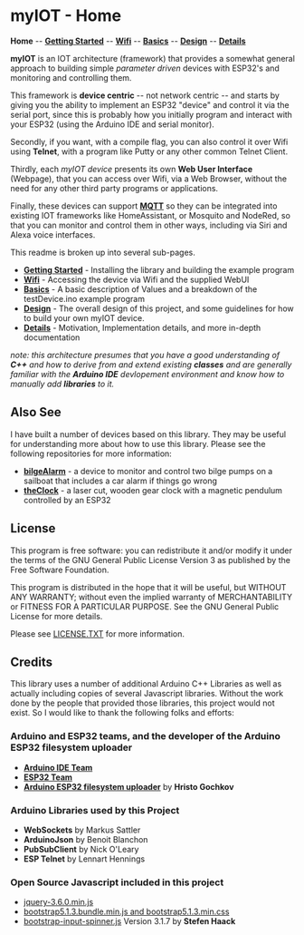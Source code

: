 # myIOT - Home

**Home** --
**[Getting Started](getting_started.md)** --
**[Wifi](wifi.md)** --
**[Basics](basics.md)** --
**[Design](design.md)** --
**[Details](details.md)**

**myIOT** is an IOT architecture (framework) that provides a somewhat general
approach to building simple *parameter driven* devices with ESP32's and monitoring and
controlling them.

This framework is **device centric** -- not network centric -- and starts by giving
you the ability to implement an ESP32 "device" and control it via the serial port, since
this is probably how you initially program and interact with your ESP32 (using the Arduino
IDE and serial monitor).

Secondly, if you want, with a compile flag, you can also control it over Wifi using
**Telnet**, with a program like Putty or any other common Telnet Client.

Thirdly, each *myIOT device* presents its own **Web User Interface** (Webpage), that you can
access over Wifi, via a Web Browser, without the need for any other third party programs or
applications.

Finally, these devices can support **[MQTT](https://en.wikipedia.org/wiki/MQTT)** so they
can be integrated into existing IOT frameworks like HomeAssistant, or Mosquito and NodeRed,
so that you can monitor and control them in other ways, including via Siri and Alexa
voice interfaces.

This readme is broken up into several sub-pages.

- **[Getting Started](getting_started.md)** - Installing the library and building the example program
- **[Wifi](wifi.md)** - Accessing the device via Wifi and the supplied WebUI
- **[Basics](basics.md)** - A basic description of Values and a breakdown of the testDevice.ino example program
- **[Design](design.md)** - The overall design of this project, and some guidelines for how to build your own myIOT device.
- **[Details](details.md)** - Motivation, Implementation details, and more in-depth documentation

*note: this architecture presumes that you have a good understanding of **C++** and
how to derive from and extend existing **classes** and are generally familiar with
the **Arduino IDE** devlopement environment and know how to manually add **libraries** to it.*

## Also See

I have built a number of devices based on this library.  They may be useful
for understanding more about how to use this library.  Please see the
following repositories for more information:

- **[bilgeAlarm](https://github.com/phorton1/Arduino-bilgeAlarm)** - a device to monitor and control two bilge pumps on a sailboat that includes a car alarm if things go wrong
- **[theClock](https://github.com/phorton1/Arduino-theClock)** - a laser cut, wooden gear clock with a magnetic pendulum controlled by an ESP32

## License

This program is free software: you can redistribute it and/or modify
it under the terms of the GNU General Public License Version 3 as published by
the Free Software Foundation.

This program is distributed in the hope that it will be useful,
but WITHOUT ANY WARRANTY; without even the implied warranty of
MERCHANTABILITY or FITNESS FOR A PARTICULAR PURPOSE.  See the
GNU General Public License for more details.

Please see [LICENSE.TXT](https://github.com/phorton1/Arduino-libraries-myIOT/blob/master/LICENSE.TXT) for more information.

## Credits

This library uses a number of additional Arduino C++ Libraries as well as actually
including copies of several Javascript libraries.  Without the work done by the
people that provided those libraries, this project would not exist.  So I would
like to thank the following folks and efforts:

### Arduino and ESP32 teams, and the developer of the Arduino ESP32 filesystem uploader

- [**Arduino IDE Team**](https://www.arduino.cc/en/software)
- [**ESP32 Team**](https://docs.espressif.com/projects/arduino-esp32/en/latest/installing.html)
- [**Arduino ESP32 filesystem uploader**](https://github.com/me-no-dev/arduino-esp32fs-plugin) by **Hristo Gochkov**

### Arduino Libraries used by this Project

- **WebSockets** by Markus Sattler
- **ArduinoJson** by Benoit Blanchon
- **PubSubClient** by Nick O'Leary
- **ESP Telnet** by Lennart Hennings

### Open Source Javascript included in this project

- [jquery-3.6.0.min.js](https://jquery.com/download/)
- [bootstrap5.1.3.bundle.min.js and bootstrap5.1.3.min.css](https://getbootstrap.com/docs/5.1/getting-started/download/)
- [bootstrap-input-spinner.js](https://github.com/shaack/bootstrap-input-spinner) Version 3.1.7 by **Stefen Haack**

